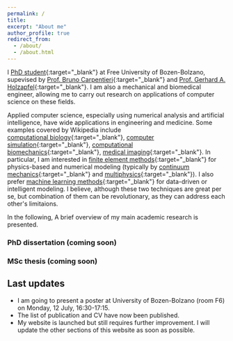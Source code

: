 ```yaml
---
permalink: /
title: 
excerpt: "About me"
author_profile: true
redirect_from: 
  - /about/
  - /about.html
---
```

I [PhD student](https://www.unibz.it/en/faculties/computer-science/phd-computer-science/phd-students/phd/42428-seyed-shayan-sajjadinia){:target="_blank"} at Free University of Bozen-Bolzano, supevised by [Prof. Bruno Carpentieri](https://www.unibz.it/en/faculties/computer-science/academic-staff/person/38064-bruno-carpentieri){:target="_blank"} and [Prof. Gerhard A. Holzapfel](https://www.biomech.tugraz.at/){:target="_blank"}. I am also a mechanical and biomedical engineer, allowing me to carry out research on applications of computer science on these fields. 

Applied computer science, especially using numerical analysis and artificial intelligence, have wide applications in engineering and medicine. Some examples covered by Wikipedia include  
[computational biology](https://en.wikipedia.org/wiki/Computational_biology){:target="_blank"},
[computer simulation](https://en.wikipedia.org/wiki/Computer_simulation){:target="_blank"}, 
[computational biomechanics](https://en.wikipedia.org/wiki/Biomechanics#Computational_biomechanics){:target="_blank"}, 
[medical imaging](https://en.wikipedia.org/wiki/Medical_image_computing){:target="_blank"}. 
In particular, I am interested in [finite element methods](https://en.wikipedia.org/wiki/Finite_element_method){:target="_blank"} for physics-based and numerical modeling (typically by [continuum mechanics](https://en.wikipedia.org/wiki/Continuum_mechanics){:target="_blank"} and [multiphysics](https://en.wikipedia.org/wiki/Multiphysics){:target="_blank"}). I also prefer [machine learning methods](https://en.wikipedia.org/wiki/Machine_learning){:target="_blank"} for data-driven or intelligent modeling. I believe, although these two techniques are great per se, but combination of them can be revolutionary, as they can address each other's limitaions.

In the following, A brief overview of my main academic research is presented.

### PhD dissertation (coming soon)

### MSc thesis (coming soon)

## Last updates
- I am going to present a poster at University of Bozen-Bolzano (room F6) on Monday, 12 July, 16:30-17:15.
- The list of publication and CV have now been published.
- My website is launched but still requires further improvement. I will update the other sections of this website as soon as possible.